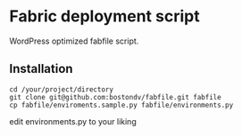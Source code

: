 # Fabric deployment script
WordPress optimized fabfile script.

## Installation
	cd /your/project/directory
	git clone git@github.com:bostondv/fabfile.git fabfile
	cp fabfile/enviroments.sample.py fabfile/environments.py

edit environments.py to your liking